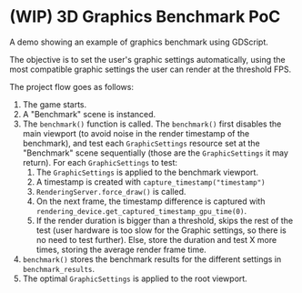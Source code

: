 # (WIP) 3D Graphics Benchmark PoC

A demo showing an example of graphics benchmark using GDScript.

The objective is to set the user's graphic settings automatically, using the most compatible graphic settings the user can render at the threshold FPS.

The project flow goes as follows:

1. The game starts.
2. A "Benchmark" scene is instanced.
3. The `benchmark()` function is called. The `benchmark()` first disables the main viewport (to avoid noise in the render timestamp of the benchmark), and test each `GraphicSettings` resource set at the "Benchmark" scene sequentially (those are the `GraphicSettings` it may return). For each `GraphicSettings` to test:
   1. The `GraphicSettings` is applied to the benchmark viewport.
   2. A timestamp is created with `capture_timestamp("timestamp")`
   3. `RenderingServer.force_draw()` is called.
   4. On the next frame, the timestamp difference is captured with `rendering_device.get_captured_timestamp_gpu_time(0)`.
   5. If the render duration is bigger than a threshold, skips the rest of the test (user hardware is too slow for the Graphic settings, so there is no need to test further). Else, store the duration and test X more times, storing the average render frame time.
4. `benchmark()` stores the benchmark results for the different settings in `benchmark_results`.
5. The optimal `GraphicSettings` is applied to the root viewport.
